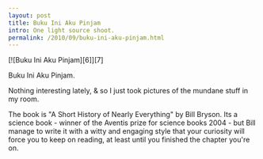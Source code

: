 ```yaml
---
layout: post
title: Buku Ini Aku Pinjam
intro: One light source shoot.
permalink: /2010/09/buku-ini-aku-pinjam.html
---
```


<div markdown="1" class="border">
[![Buku Ini Aku Pinjam][6]][7]

   [6]: //images1\-focus\-opensocial.googleusercontent.com/gadgets/proxy?container=focus&gadget=a&refresh=18000&no\_expand=1&rewriteMime=image%2F\*&url=http://farm5.static.flickr.com/4110/5017361322\_70fe35061f\_z.jpg (Buku Ini Aku Pinjam)
   [7]: http://www.flickr.com/photos/fajarnurdiansyah/5017361322/

Buku Ini Aku Pinjam.   

</div>
 
Nothing interesting lately, & so I just took pictures of the mundane stuff in my
room.

  
The book is "A Short History of Nearly Everything" by Bill Bryson. Its a
science book - winner of the Aventis prize for science books 2004 - but Bill
manage to write it with a witty and engaging style that your curiosity will
force you to keep on reading, at least until you finished the chapter you're
on.

